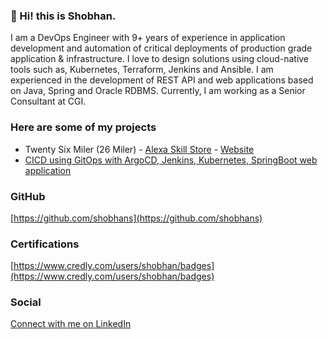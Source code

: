 ### 👋 Hi! this is Shobhan.

I am a DevOps Engineer with 9+ years of experience in application development and automation of critical deployments of production grade application & infrastructure. I love to design solutions using cloud-native tools such as, Kubernetes, Terraform, Jenkins and Ansible. I am experienced in the development of REST API and web applications based on Java, Spring and Oracle RDBMS. Currently, I am working as a Senior Consultant at CGI.

### Here are some of my projects
- Twenty Six Miler (26 Miler) - [Alexa Skill Store](https://www.amazon.com/dp/B09WDM5P4L) - [Website](https://26miler.github.io/)
- [CICD using GitOps with ArgoCD, Jenkins, Kubernetes, SpringBoot web application](https://github.com/shobhans/cicd_gitops_k8s)

### GitHub
[https://github.com/shobhans](https://github.com/shobhans)

### Certifications
[https://www.credly.com/users/shobhan/badges](https://www.credly.com/users/shobhan/badges)

### Social
[Connect with me on LinkedIn](https://www.linkedin.com/in/buzz-shobhan/)
